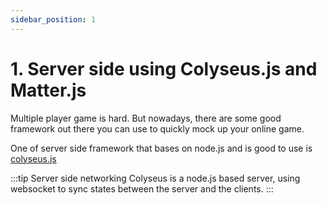 ```yaml
---
sidebar_position: 1
---
```


# 1. Server side using Colyseus.js and Matter.js
Multiple player game is hard. But nowadays, there are some good framework out there you can use to
quickly mock up your online game.

One of server side framework that bases on node.js and is good to use is [colyseus.js](https://colyseus.io)

:::tip Server side networking
Colyseus is a node.js based server, using websocket to sync states between the server and the clients.
:::
